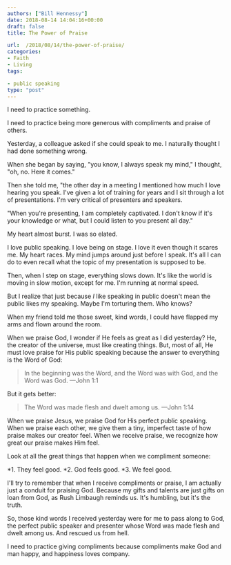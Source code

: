 ```yaml
---
authors: ["Bill Hennessy"]
date: 2018-08-14 14:04:16+00:00
draft: false
title: The Power of Praise

url:  /2018/08/14/the-power-of-praise/
categories:
- Faith
- Living
tags:

- public speaking
type: "post"
---
```


I need to practice something.

I need to practice being more generous with compliments and praise of others.

Yesterday, a colleague asked if she could speak to me. I naturally thought I had done something wrong.

When she began by saying, "you know, I always speak my mind," I thought, "oh, no. Here it comes."

Then she told me, "the other day in a meeting I mentioned how much I love hearing you speak. I've given a lot of training for years and I sit through a lot of presentations. I'm very critical of presenters and speakers.

"When you're presenting, I am completely captivated. I don't know if it's your knowledge or what, but I could listen to you present all day."

My heart almost burst. I was so elated.

I love public speaking. I love being on stage. I love it even though it scares me. My heart races. My mind jumps around just before I speak. It's all I can do to even recall what the topic of my presentation is supposed to be.

Then, when I step on stage, everything slows down. It's like the world is moving in slow motion, except for me. I'm running at normal speed.

But I realize that just because _I_ like speaking in public doesn't mean the public likes my speaking. Maybe I'm torturing them. Who knows?

When my friend told me those sweet, kind words, I could have flapped my arms and flown around the room.

When we praise God, I wonder if He feels as great as I did yesterday? He, the creator of the universe, must like creating things. But, most of all, He must love praise for His public speaking because the answer to everything is the Word of God:



> In the beginning was the Word, and the Word was with God, and the Word was God. —John 1:1



But it gets better:



> The Word was made flesh and dwelt among us. —John 1:14



When we praise Jesus, we praise God for His perfect public speaking. When we praise each other, we give them a tiny, imperfect taste of how praise makes our creator feel. When we receive praise, we recognize how great our praise makes Him feel.

Look at all the great things that happen when we compliment someone:




*1. They feel good.
*2. God feels good.
*3. We feel good.


I'll try to remember that when I receive compliments or praise, I am actually just a conduit for praising God. Because my gifts and talents are just gifts on loan from God, as Rush Limbaugh reminds us. It's humbling, but it's the truth.

So, those kind words I received yesterday were for me to pass along to God, the perfect public speaker and presenter whose Word was made flesh and dwelt among us. And rescued us from hell.

I need to practice giving compliments because compliments make God and man happy, and happiness loves company.
